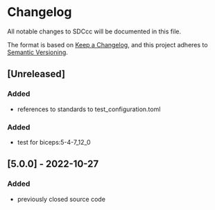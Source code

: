 # Changelog
All notable changes to SDCcc will be documented in this file.

The format is based on [Keep a Changelog](https://keepachangelog.com/en/1.0.0/),
and this project adheres to [Semantic Versioning](https://semver.org/spec/v2.0.0.html).

## [Unreleased]
### Added
- references to standards to test_configuration.toml

### Added

- test for biceps:5-4-7_12_0

## [5.0.0] - 2022-10-27
### Added
- previously closed source code
